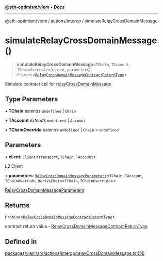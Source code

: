 [**@eth-optimism/viem**](../../../README.md) • **Docs**

***

[@eth-optimism/viem](../../../README.md) / [actions/interop](../README.md) / simulateRelayCrossDomainMessage

# simulateRelayCrossDomainMessage()

> **simulateRelayCrossDomainMessage**\<`TChain`, `TAccount`, `TChainOverride`\>(`client`, `parameters`): `Promise`\<[`RelayCrossDomainMessageContractReturnType`](../type-aliases/RelayCrossDomainMessageContractReturnType.md)\>

Simulate contract call for [relayCrossDomainMessage](relayCrossDomainMessage.md)

## Type Parameters

• **TChain** *extends* `undefined` \| `Chain`

• **TAccount** *extends* `undefined` \| `Account`

• **TChainOverride** *extends* `undefined` \| `Chain` = `undefined`

## Parameters

• **client**: `Client`\<`Transport`, `TChain`, `TAccount`\>

L2 Client

• **parameters**: [`RelayCrossDomainMessageParameters`](../type-aliases/RelayCrossDomainMessageParameters.md)\<`TChain`, `TAccount`, `TChainOverride`, `DeriveChain`\<`TChain`, `TChainOverride`\>\>

[RelayCrossDomainMessageParameters](../type-aliases/RelayCrossDomainMessageParameters.md)

## Returns

`Promise`\<[`RelayCrossDomainMessageContractReturnType`](../type-aliases/RelayCrossDomainMessageContractReturnType.md)\>

contract return value - [RelayCrossDomainMessageContractReturnType](../type-aliases/RelayCrossDomainMessageContractReturnType.md)

## Defined in

[packages/viem/src/actions/interop/relayCrossDomainMessage.ts:150](https://github.com/ethereum-optimism/ecosystem/blob/e811aa63ad2d81436ee2008e44d114c24dafedef/packages/viem/src/actions/interop/relayCrossDomainMessage.ts#L150)
